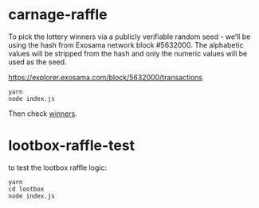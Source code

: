 # carnage-raffle

To pick the lottery winners via a publicly verifiable random seed - we’ll be using the hash from Exosama network block #5632000. The alphabetic values will be stripped from the hash and only the numeric values will be used as the seed.

https://explorer.exosama.com/block/5632000/transactions

```
yarn
node index.js
```

Then check [winners](./winners.json).

# lootbox-raffle-test

to test the lootbox raffle logic:

```
yarn
cd lootbox
node index.js

```

